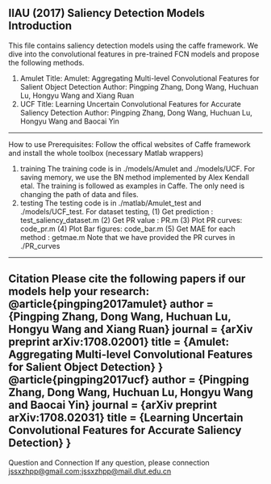 IIAU (2017) Saliency Detection Models
Introduction
----------------------------------------------------------------------------------
  This file contains saliency detection models using the caffe framework. We dive into
the convolutional features in pre-trained FCN models and propose the following methods.
1) Amulet
Title: Amulet: Aggregating Multi-level Convolutional Features for Salient Object Detection
Author: Pingping Zhang, Dong Wang, Huchuan Lu, Hongyu Wang and Xiang Ruan 
2) UCF
Title: Learning Uncertain Convolutional Features for Accurate Saliency Detection
Author: Pingping Zhang, Dong Wang, Huchuan Lu, Hongyu Wang and Baocai Yin
-----------------------------------------------------------------------------------
How to use
Prerequisites: Follow the offical websites of Caffe framework and install the whole toolbox 
(necessary Matlab wrappers)
1) training
  The training code is in ./models/Amulet and ./models/UCF. For saving memory, we use the 
BN method implemented by Alex Kendall etal. The training is followed as examples in Caffe. 
The only need is changing the path of data and files.
2) testing
 The testing code is in ./matlab/Amulet_test and ./models/UCF_test. 
For dataset testing, 
  (1) Get prediction : test_saliency_dataset.m
  (2) Get PR value : PR.m
  (3) Plot PR curves: code_pr.m
  (4) Plot Bar figures: code_bar.m
  (5) Get MAE for each method : getmae.m
Note that we have provided the PR curves in ./PR_curves
------------------------------------------------------------------------------------
Citation
Please cite the following papers if our models help your research:
@article{pingping2017amulet}
 author = {Pingping Zhang, Dong Wang, Huchuan Lu, Hongyu Wang and Xiang Ruan}
 journal = {arXiv preprint arXiv:1708.02001}
 title = {Amulet: Aggregating Multi-level Convolutional Features for Salient Object Detection}
}
@article{pingping2017ucf}
 author = {Pingping Zhang, Dong Wang, Huchuan Lu, Hongyu Wang and Baocai Yin}
 journal = {arXiv preprint arXiv:1708.02031}
 title = {Learning Uncertain Convolutional Features for Accurate Saliency Detection}
}
----------------------------------------------------------------------------------
Question and Connection
If any question, please connection
jssxzhpp@gmail.com;jssxzhpp@mail.dlut.edu.cn
